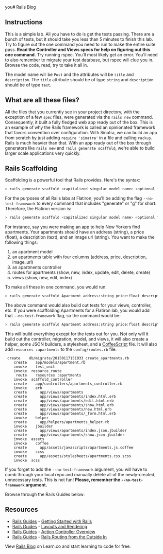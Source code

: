 you# Rails Blog

## Instructions

This is a simple lab. All you have to do is get the tests passing. There are a
bunch of tests, but it should take you less than 5 minutes to finish this lab.
Try to figure out the one command you need to run to make the entire suite pass.
**Read the Controller and Views specs for help on figuring out this one
command.** Try running rspec. You'll most likely get an error. You'll need to
also remember to migrate your test database, but rspec will clue you in. Browse
the code, read, try to take it all in.

The model name will be `Post` and the attributes will be `title` and
`description`. The `title` attribute should be of type `string` and
`description` should be of type `text`.

## What are all these files?

All the files that you currently see in your project directory, with the
exception of a few `spec` files, were generated via the `rails new` command.
Consequently, it built a fully fledged web app ready out of the box. This is an
example of why the Rails framework is called an opinionated framework that
favors convention over configuration. With Sinatra, we can build an app from
scratch by just adding `require 'sinatra'` in a file and calling `rackup`.
Rails is much heavier than that. With an app ready out of the box through
generators like `rails new` and `rails generate scaffold`, we're able to build
larger scale applications very quickly.

## Rails Scaffolding

Scaffolding is a powerful tool that Rails provides. Here's the syntax:

```bash
> rails generate scaffold <capitalized singular model name> <optional first attribute name>:<first attribute type> <optional second attribute name>:<second attribute type> <optional third attribute name>:<third attribute type> <etc.>
```

For the purposes of all Rails labs at Flatiron, you'll be adding the flag `--no-test-framework` to every command that includes "generate" or "g" for short. Therefore, the Flatiron version is:

```bash
> rails generate scaffold <capitalized singular model name> <optional first attribute name>:<first attribute type> <optional second attribute name>:<second attribute type> <optional third attribute name>:<third attribute type> <etc.> --no-test-framework
```

For instance, say you were making an app to help New Yorkers find apartments. Your
apartments should have an address (string), a price (float), a description (text),
and an image url (string). You want to make the following things:

1. an apartment model
2. an apartments table with four columns (address, price, description, image_url)
3. an apartments controller
4. routes for apartments (show, new, index, update, edit, delete, create)
5. views (show, new, edit, index)

To make all these in one command, you would run:

```bash
> rails generate scaffold Apartment address:string price:float description:text image_url:string
```

The above command would also build out tests for your views, controller, etc. If
you were scaffolding Apartments for a Flatiron lab, you would add that
`--no-test-framework` flag, so the command would be:

```bash
> rails generate scaffold Apartment address:string price:float description:text image_url:string --no-test-framework
```

This will build everything except for the tests out for you. Not only will it
build out the controller, migration, model, and views, it will also create a
helper, some JSON builders, a stylesheet, and a
[CoffeeScript](http://coffeescript.org/) file. It will also add `resources :apartments` to the `config/routes.rb` file.

```shell
 create    db/migrate/20150117151933_create_apartments.rb
    create    app/models/apartment.rb
    invoke    test_unit
    invoke  resource_route
     route    resources :apartments
    invoke  scaffold_controller
    create    app/controllers/apartments_controller.rb
    invoke    erb
    create      app/views/apartments
    create      app/views/apartments/index.html.erb
    create      app/views/apartments/edit.html.erb
    create      app/views/apartments/show.html.erb
    create      app/views/apartments/new.html.erb
    create      app/views/apartments/_form.html.erb
    invoke    helper
    create      app/helpers/apartments_helper.rb
    invoke    jbuilder
    create      app/views/apartments/index.json.jbuilder
    create      app/views/apartments/show.json.jbuilder
    invoke  assets
    invoke    coffee
    create      app/assets/javascripts/apartments.js.coffee
    invoke    scss
    create      app/assets/stylesheets/apartments.css.scss
    invoke  scss
```

If you forget to add the `--no-test-framework` argument, you will have to comb
through your local repo and manually delete all of the newly-created,
unnecessary tests. This is not fun! **Please, remember the `--no-test-framework`
argument.**

Browse through the Rails Guides below:

## Resources

- [Rails Guides](http://guides.rubyonrails.org/) - [Getting Started with Rails](http://guides.rubyonrails.org/getting_started.html)
- [Rails Guides](http://guides.rubyonrails.org/) - [Layouts and Rendering](http://guides.rubyonrails.org/layouts_and_rendering.html)
- [Rails Guides](http://guides.rubyonrails.org/) - [Action Controller Overview](http://guides.rubyonrails.org/action_controller_overview.html)
- [Rails Guides](http://guides.rubyonrails.org/) - [Rails Routing from the Outside In](http://guides.rubyonrails.org/routing.html)

<p data-visibility='hidden'>View <a href='https://learn.co/lessons/rails-blog-scaffold' title='Rails Blog'>Rails Blog</a> on Learn.co and start learning to code for free.</p>
